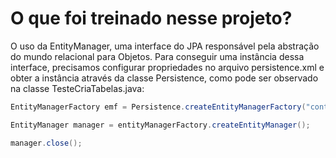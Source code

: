 # O que foi treinado nesse projeto?

O uso da EntityManager, uma interface do JPA responsável pela abstração do mundo relacional para Objetos. Para conseguir uma instância dessa interface, precisamos configurar propriedades no arquivo persistence.xml e obter a instância através da classe Persistence, como pode ser observado na classe TesteCriaTabelas.java:

~~~Java
EntityManagerFactory emf = Persistence.createEntityManagerFactory("contas");

EntityManager manager = entityManagerFactory.createEntityManager();

manager.close();
~~~

